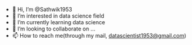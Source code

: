 - 👋 Hi, I’m @Sathwik1953
- 👀 I’m interested in data science field
- 🌱 I’m currently learning data science
- 💞️ I’m looking to collaborate on ...
- 📫 How to reach me(through my mail, datascientist1953@gmail.com)

<!---
Sathwik1953/Sathwik1953 is a ✨ special ✨ repository because its `README.md` (this file) appears on your GitHub profile.
You can click the Preview link to take a look at your changes.
--->
